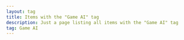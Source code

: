 ```yaml
---
layout: tag
title: Items with the "Game AI" tag
description: Just a page listing all items with the "Game AI" tag
tag: Game AI
---
```


